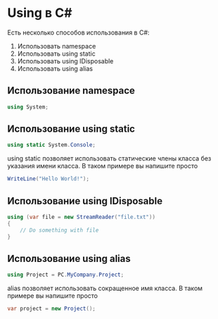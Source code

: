 ﻿# Using в С#

Есть несколько способов использования в C#:

1. Использовать namespace 
2. Использовать using static
3. Использовать using IDisposable
4. Использовать using alias

## Использование namespace

```csharp
using System;
```

## Использование using static

```csharp
using static System.Console;
```

using static позволяет использовать статические члены класса без указания имени класса.
В таком примере вы напишите просто 
```csharp
WriteLine("Hello World!");
```

## Использование using IDisposable

```csharp
using (var file = new StreamReader("file.txt"))
{
    // Do something with file
}
```

## Использование using alias

```csharp
using Project = PC.MyCompany.Project;
```

alias позволяет использовать сокращенное имя класса. В таком примере вы напишите просто 
```csharp
var project = new Project();
```

